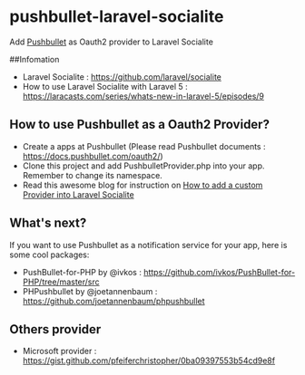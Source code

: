 # pushbullet-laravel-socialite
Add [Pushbullet](http://pushbullet) as Oauth2 provider to Laravel Socialite

##Infomation 

- Laravel  Socialite : https://github.com/laravel/socialite
- How to use Laravel Socialite with Laravel 5 : https://laracasts.com/series/whats-new-in-laravel-5/episodes/9

## How to use Pushbullet as a Oauth2 Provider?

- Create a apps at Pushbullet (Please read Pushbullet documents : https://docs.pushbullet.com/oauth2/)
- Clone this project and add PushbulletProvider.php into your app. Remember to change its namespace.
- Read this awesome blog for instruction on [How to add a custom Provider into Laravel Socialite](https://medium.com/@morrislaptop/adding-auth-providers-to-laravel-socialite-ca0335929e42)

## What's next?

If you want to use Pushbullet as a notification service for your app, here is some cool packages:
+  PushBullet-for-PHP by @ivkos : https://github.com/ivkos/PushBullet-for-PHP/tree/master/src
+  PHPushbullet by @joetannenbaum : https://github.com/joetannenbaum/phpushbullet

## Others provider
- Microsoft provider : https://gist.github.com/pfeiferchristopher/0ba09397553b54cd9e8f

